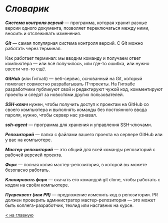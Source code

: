 # ___Словарик___

***Система контроля версий*** — программа, которая хранит разные версии одного документа, позволяет переключаться между ними, вносить и отслеживать изменения.

***Git*** — самая популярная система контроля версий. С Git можно работать через терминал.

Как работает терминал: мы вводим команду и получаем ответ компьютера — или всё получилось, или где-то ошибка, или нужно ввести что-то ещё.

***GitHub*** (или Гитхаб) — веб-сервис, основанный на Git, который помогает совместно разрабатывать IT-проекты. На Гитхабе разработчики публикуют свой и редактируют чужой код, комментируют проекты и следят за новостями других пользователей.

***SSH-ключ*** нужен, чтобы получить доступ к проектам на GitHub со своего компьютера и выполнять команды без постоянного ввода пароля, нужно, чтобы сервер нас узнавал.

***ssh-agent*** — программа для хранения и управления SSH-ключами.

***Репозиторий*** — папка с файлами вашего проекта на сервере GitHub или у вас на компьютере.

***Мастер-репозиторий*** — это общий для всей команды репозиторий с рабочей версией проекта.

***Форк*** — полная копия мастер-репозитория, в которой вы можете безопасно работать.

***Клонировать форк*** — скачать его командой git clone, чтобы работать с кодом на своём компьютере.

***Пулреквест (или PR)*** — предложение изменить код в репозитории. PR должен проверить администратор мастер-репозитория — это может быть коллега-разработчик, техлид или наставник на курсе.

[< на главную](./readme.md)